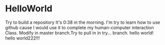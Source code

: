 # HelloWorld
Try to build a repository
It's 0:38 in the morning. I'm try to learn how to use github cause I would use it to complete my human-computer interaction Class.
Modify in master branch.Try to pull in in try... branch.
hello world!
hello world222!!!